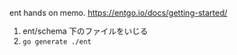 ent hands on memo.
https://entgo.io/docs/getting-started/

1. ent/schema 下のファイルをいじる
2. `go generate ./ent`
